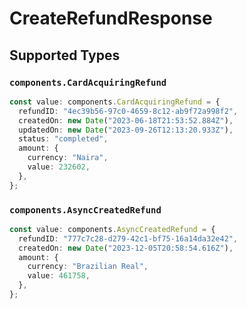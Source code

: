 # CreateRefundResponse


## Supported Types

### `components.CardAcquiringRefund`

```typescript
const value: components.CardAcquiringRefund = {
  refundID: "4ec39b56-97c0-4659-8c12-ab9f72a998f2",
  createdOn: new Date("2023-06-18T21:53:52.884Z"),
  updatedOn: new Date("2023-09-26T12:13:20.933Z"),
  status: "completed",
  amount: {
    currency: "Naira",
    value: 232602,
  },
};
```

### `components.AsyncCreatedRefund`

```typescript
const value: components.AsyncCreatedRefund = {
  refundID: "777c7c28-d279-42c1-bf75-16a14da32e42",
  createdOn: new Date("2023-12-05T20:58:54.616Z"),
  amount: {
    currency: "Brazilian Real",
    value: 461758,
  },
};
```

